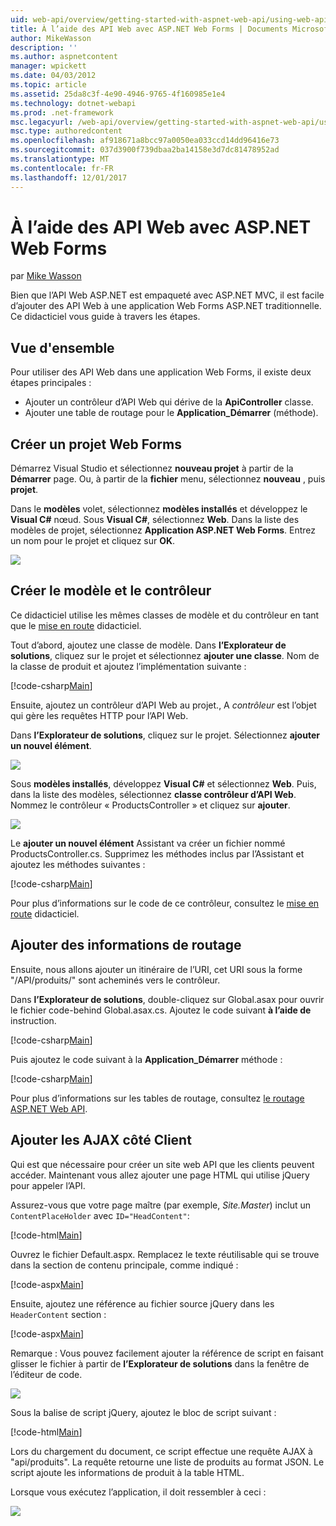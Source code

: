 ```yaml
---
uid: web-api/overview/getting-started-with-aspnet-web-api/using-web-api-with-aspnet-web-forms
title: À l’aide des API Web avec ASP.NET Web Forms | Documents Microsoft
author: MikeWasson
description: ''
ms.author: aspnetcontent
manager: wpickett
ms.date: 04/03/2012
ms.topic: article
ms.assetid: 25da8c3f-4e90-4946-9765-4f160985e1e4
ms.technology: dotnet-webapi
ms.prod: .net-framework
msc.legacyurl: /web-api/overview/getting-started-with-aspnet-web-api/using-web-api-with-aspnet-web-forms
msc.type: authoredcontent
ms.openlocfilehash: af918671a8bcc97a0050ea033ccd14dd96416e73
ms.sourcegitcommit: 037d3900f739dbaa2ba14158e3d7dc81478952ad
ms.translationtype: MT
ms.contentlocale: fr-FR
ms.lasthandoff: 12/01/2017
---
```

<a name="using-web-api-with-aspnet-web-forms"></a>À l’aide des API Web avec ASP.NET Web Forms
====================
par [Mike Wasson](https://github.com/MikeWasson)

Bien que l’API Web ASP.NET est empaqueté avec ASP.NET MVC, il est facile d’ajouter des API Web à une application Web Forms ASP.NET traditionnelle. Ce didacticiel vous guide à travers les étapes.

## <a name="overview"></a>Vue d'ensemble

Pour utiliser des API Web dans une application Web Forms, il existe deux étapes principales :

- Ajouter un contrôleur d’API Web qui dérive de la **ApiController** classe.
- Ajouter une table de routage pour le **Application\_Démarrer** (méthode).

## <a name="create-a-web-forms-project"></a>Créer un projet Web Forms

Démarrez Visual Studio et sélectionnez **nouveau projet** à partir de la **Démarrer** page. Ou, à partir de la **fichier** menu, sélectionnez **nouveau** , puis **projet**.

Dans le **modèles** volet, sélectionnez **modèles installés** et développez le **Visual C#** nœud. Sous **Visual C#**, sélectionnez **Web**. Dans la liste des modèles de projet, sélectionnez **Application ASP.NET Web Forms**. Entrez un nom pour le projet et cliquez sur **OK**.

![](using-web-api-with-aspnet-web-forms/_static/image1.png)

## <a name="create-the-model-and-controller"></a>Créer le modèle et le contrôleur

Ce didacticiel utilise les mêmes classes de modèle et du contrôleur en tant que le [mise en route](tutorial-your-first-web-api.md) didacticiel.

Tout d’abord, ajoutez une classe de modèle. Dans **l’Explorateur de solutions**, cliquez sur le projet et sélectionnez **ajouter une classe**. Nom de la classe de produit et ajoutez l’implémentation suivante :

[!code-csharp[Main](using-web-api-with-aspnet-web-forms/samples/sample1.cs)]

Ensuite, ajoutez un contrôleur d’API Web au projet., A *contrôleur* est l’objet qui gère les requêtes HTTP pour l’API Web.

Dans **l’Explorateur de solutions**, cliquez sur le projet. Sélectionnez **ajouter un nouvel élément**.

![](using-web-api-with-aspnet-web-forms/_static/image2.png)

Sous **modèles installés**, développez **Visual C#** et sélectionnez **Web**. Puis, dans la liste des modèles, sélectionnez **classe contrôleur d’API Web**. Nommez le contrôleur « ProductsController » et cliquez sur **ajouter**.

![](using-web-api-with-aspnet-web-forms/_static/image3.png)

Le **ajouter un nouvel élément** Assistant va créer un fichier nommé ProductsController.cs. Supprimez les méthodes inclus par l’Assistant et ajoutez les méthodes suivantes :

[!code-csharp[Main](using-web-api-with-aspnet-web-forms/samples/sample2.cs)]

Pour plus d’informations sur le code de ce contrôleur, consultez le [mise en route](tutorial-your-first-web-api.md) didacticiel.

## <a name="add-routing-information"></a>Ajouter des informations de routage

Ensuite, nous allons ajouter un itinéraire de l’URI, cet URI sous la forme &quot;/API/produits/&quot; sont acheminés vers le contrôleur.

Dans **l’Explorateur de solutions**, double-cliquez sur Global.asax pour ouvrir le fichier code-behind Global.asax.cs. Ajoutez le code suivant **à l’aide de** instruction.

[!code-csharp[Main](using-web-api-with-aspnet-web-forms/samples/sample3.cs)]

Puis ajoutez le code suivant à la **Application\_Démarrer** méthode :

[!code-csharp[Main](using-web-api-with-aspnet-web-forms/samples/sample4.cs)]

Pour plus d’informations sur les tables de routage, consultez [le routage ASP.NET Web API](../web-api-routing-and-actions/routing-in-aspnet-web-api.md).

## <a name="add-client-side-ajax"></a>Ajouter les AJAX côté Client

Qui est que nécessaire pour créer un site web API que les clients peuvent accéder. Maintenant vous allez ajouter une page HTML qui utilise jQuery pour appeler l’API.

Assurez-vous que votre page maître (par exemple, *Site.Master*) inclut un `ContentPlaceHolder` avec `ID="HeadContent"`:

[!code-html[Main](using-web-api-with-aspnet-web-forms/samples/sample8.html)]

Ouvrez le fichier Default.aspx. Remplacez le texte réutilisable qui se trouve dans la section de contenu principale, comme indiqué :

[!code-aspx[Main](using-web-api-with-aspnet-web-forms/samples/sample5.aspx)]

Ensuite, ajoutez une référence au fichier source jQuery dans les `HeaderContent` section :

[!code-aspx[Main](using-web-api-with-aspnet-web-forms/samples/sample6.aspx?highlight=2)]

Remarque : Vous pouvez facilement ajouter la référence de script en faisant glisser le fichier à partir de **l’Explorateur de solutions** dans la fenêtre de l’éditeur de code.

![](using-web-api-with-aspnet-web-forms/_static/image4.png)

Sous la balise de script jQuery, ajoutez le bloc de script suivant :

[!code-html[Main](using-web-api-with-aspnet-web-forms/samples/sample7.html)]

Lors du chargement du document, ce script effectue une requête AJAX à &quot;api/produits&quot;. La requête retourne une liste de produits au format JSON. Le script ajoute les informations de produit à la table HTML.

Lorsque vous exécutez l’application, il doit ressembler à ceci :

![](using-web-api-with-aspnet-web-forms/_static/image5.png)
